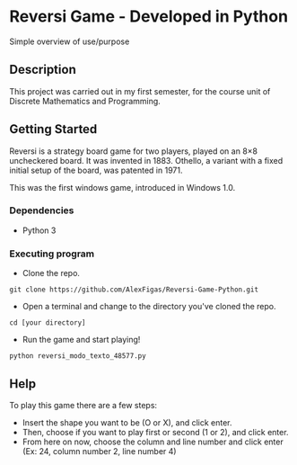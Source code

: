 # Reversi Game - Developed in Python 

Simple overview of use/purpose
## Description

This project was carried out in my first semester, for the course unit of Discrete Mathematics and Programming.

## Getting Started

Reversi is a strategy board game for two players, played on an 8×8 uncheckered board. It was invented in 1883. Othello, a variant with a fixed initial setup of the board, was patented in 1971. 

This was the first windows game, introduced in Windows 1.0.

### Dependencies

* Python 3

### Executing program

* Clone the repo.
```
git clone https://github.com/AlexFigas/Reversi-Game-Python.git
```
* Open a terminal and change to the directory you've cloned the repo.
```
cd [your directory]
```

* Run the game and start playing!
```
python reversi_modo_texto_48577.py
```

## Help

To play this game there are a few steps:
* Insert the shape you want to be (O or X), and click enter.
* Then, choose if you want to play first or second (1 or 2), and click enter.
* From here on now, choose the column and line number and click enter (Ex: 24, column number 2, line number 4)